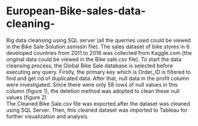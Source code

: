 # European-Bike-sales-data-cleaning-
Big data cleansing using SQL server (all the querries used could be viewed in the Bike Sale Solution.ssmssln file).
The sales dataset of bike stores in 6 developed countries from 2011 to 2016 was collected from Kaggle.com (the original data could be viewed in the Bike sale.csv file).
To start the data cleansing process, the Global Bike Sale database is selected before executing any query. 
Firstly, the primary key which is Order_ID is filtered to find and get rid of duplicated data. 
After that, null data in the profit column were investigated. Since there were only 58 rows of null values in this column (figure 1), the deletion method was adopted to clean these null values (figure 2)  
The Cleaned Bike Sale.csv file was exported after the dataset was cleaned using SQL Server. Then, this cleaned dataset was imported to Tableau for further visualization and analysis. 
